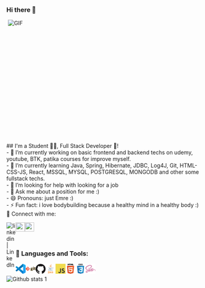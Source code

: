 ### Hi there 👋

<img align="right" alt="GIF" src="https://github.com/abhisheknaiidu/abhisheknaiidu/blob/master/code.gif?raw=true" width="500" height="320" />
<br />
## I'm a Student 👨‍🎓, Full Stack Developer 🚀!
<br />
- 🔭 I’m currently working on basic frontend and backend techs on udemy, youtube, BTK, patika courses for improve myself.<br />
- 🌱 I’m currently learning Java, Spring, Hibernate, JDBC, Log4J, Git, HTML-CSS-JS, React, MSSQL, MYSQL, POSTGRESQL, MONGODB and other some fullstack techs.<br />
- 🤔 I’m looking for help with looking for a job <br />
- 💬 Ask me about a position for me :) <br />
- 😄 Pronouns: just Emre :) <br />
- ⚡ Fun fact: i love bodybuilding because a healthy mind in a healthy body :)
<br />
📩 Connect with me:

[<img align="left" alt="linkedin | LinkedIn" width="24px" src="https://raw.githubusercontent.com/peterthehan/peterthehan/master/assets/linkedin.svg" />][linkedin]
[<img align="left" height="24" width="24" src="https://github.com/simple-icons/simple-icons/blob/develop/icons/instagram.svg" />][instagram]
[<img align="left" height="24" width="24" src="https://github.com/simple-icons/simple-icons/blob/develop/icons/gmail.svg" />][gmail]
<br />


[instagram]: https://www.instagram.com/eemre._.ozturk/
[linkedin]: https://www.linkedin.com/in/emre-%C3%B6zt%C3%BCrk-7947a9169/
[gmail]: mailto:emreeozturk42@gmail.com
<br />
### 🔧 Languages and Tools:

<img align="left" alt="Visual Studio Code" width="26px" src="https://raw.githubusercontent.com/github/explore/80688e429a7d4ef2fca1e82350fe8e3517d3494d/topics/visual-studio-code/visual-studio-code.png" />
<img align="left" alt="Git" width="26px" src="https://raw.githubusercontent.com/github/explore/80688e429a7d4ef2fca1e82350fe8e3517d3494d/topics/git/git.png" />
<img align="left" alt="GitHub" width="26px" src="https://raw.githubusercontent.com/github/explore/78df643247d429f6cc873026c0622819ad797942/topics/github/github.png" />
<img align="left" alt="java" width="26px" src="https://raw.githubusercontent.com/github/explore/78df643247d429f6cc873026c0622819ad797942/topics/java/java.png" />
<img align="left" alt="javascript" width="26px" src="https://raw.githubusercontent.com/github/explore/78df643247d429f6cc873026c0622819ad797942/topics/javascript/javascript.png" />
<img align="left" alt="html" width="26px" src="https://raw.githubusercontent.com/github/explore/78df643247d429f6cc873026c0622819ad797942/topics/html/html.png" />
<img align="left" alt="html" width="26px" src="https://raw.githubusercontent.com/github/explore/78df643247d429f6cc873026c0622819ad797942/topics/css/css.png" />
<img align="left" alt="html" width="26px" src="https://raw.githubusercontent.com/github/explore/78df643247d429f6cc873026c0622819ad797942/topics/sass/sass.png" />






<br />


![Github stats 1](https://github-readme-stats.vercel.app/api?username=developer-emre&show_icons=true&theme=gradient)

